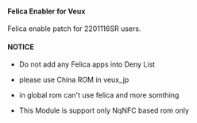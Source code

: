 #### Felica Enabler for Veux

Felica enable patch for 2201116SR users.

#### NOTICE

* Do not add  any Felica apps into Deny List

* please use China ROM in veux_jp

* in global rom can't use felica and more somthing

* This Module is support only NqNFC based rom only

